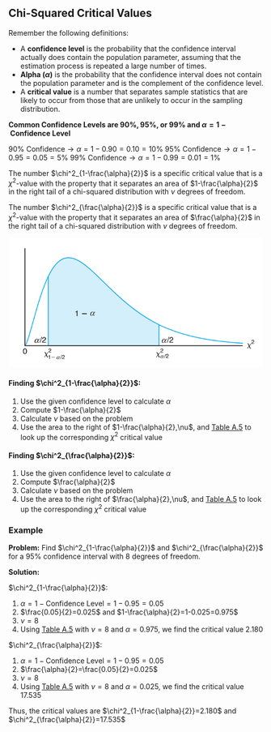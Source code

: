 ## Chi-Squared Critical Values

Remember the following definitions:

- A **confidence level** is the probability that the confidence interval actually does contain the population parameter, assuming that the estimation process is repeated a large number of times.
- **Alpha $(\alpha)$** is the probability that the confidence interval does not contain the population parameter and is the complement of the confidence level.
- A **critical value** is a number that separates sample statistics that are likely to occur from those that are unlikely to occur in the sampling distribution.

**Common Confidence Levels are $90\%,95\%$, or $99\%$ and $\alpha=1-\mathrm{~Confidence~Level}$**

$90\% \mathrm{~Confidence}\to \alpha=1-0.90=0.10=10\%$
$95\% \mathrm{~Confidence}\to \alpha=1-0.95=0.05=5\%$
$99\% \mathrm{~Confidence}\to \alpha=1-0.99=0.01=1\%$

The number $\chi^2_{1-\frac{\alpha}{2}}$ is a specific critical value that is a $\chi^2$-value with the property that it separates an area of $1-\frac{\alpha}{2}$ in the right tail of a chi-squared distribution with $\nu$ degrees of freedom.

The number $\chi^2_{\frac{\alpha}{2}}$ is a specific critical value that is a $\chi^2$-value with the property that it separates an area of $\frac{\alpha}{2}$ in the right tail of a chi-squared distribution with $\nu$ degrees of freedom.

![](./Resources/chi_squared_critical_values.png)

#### Finding $\chi^2_{1-\frac{\alpha}{2}}$:

1. Use the given confidence level to calculate $\alpha$
2. Compute $1-\frac{\alpha}{2}$
3. Calculate $\nu$ based on the problem
4. Use the area to the right of $1-\frac{\alpha}{2},\nu$, and [Table A.5](./Resources/Table_A5.pdf) to look up the corresponding $\chi^2$ critical value

#### Finding $\chi^2_{\frac{\alpha}{2}}$:

1. Use the given confidence level to calculate $\alpha$
2. Compute $\frac{\alpha}{2}$
3. Calculate $\nu$ based on the problem
4. Use the area to the right of $\frac{\alpha}{2},\nu$, and [Table A.5](./Resources/Table_A5.pdf) to look up the corresponding $\chi^2$ critical value

### Example

**Problem:** Find $\chi^2_{1-\frac{\alpha}{2}}$  and  $\chi^2_{\frac{\alpha}{2}}$ for a $95\%$ confidence interval with $8$ degrees of freedom.

**Solution:**

$\chi^2_{1-\frac{\alpha}{2}}$:

1. $\alpha=1-\mathrm{Confidence~Level}=1-0.95=0.05$
2. $\frac{0.05}{2}=0.025$ and $1-\frac{\alpha}{2}=1-0.025=0.975$
3. $\nu=8$
4. Using [Table A.5](./Resources/Table_A5.pdf) with $\nu=8$ and $\alpha=0.975$, we find the critical value $2.180$

$\chi^2_{\frac{\alpha}{2}}$:

1. $\alpha=1-\mathrm{Confidence~Level}=1-0.95=0.05$
2. $\frac{\alpha}{2}=\frac{0.05}{2}=0.025$
3. $\nu=8$
4. Using [Table A.5](./Resources/Table_A5.pdf) with $\nu=8$ and $\alpha=0.025$, we find the critical value $17.535$

Thus, the critical values are $\chi^2_{1-\frac{\alpha}{2}}=2.180$  and $\chi^2_{\frac{\alpha}{2}}=17.535$







